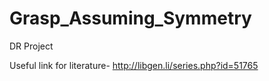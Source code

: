# Grasp_Assuming_Symmetry
DR Project

Useful link for literature- http://libgen.li/series.php?id=51765

